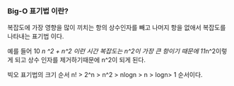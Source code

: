 ### Big-O 표기법 이란?
복잡도에 가장 영향을 많이 끼치는 항의 상수인자를 빼고 나머지 항을 없애서 복잡도를 나타내는 표기법 이다. 

예를 들어 10 *n ^2 + n^2
이런 시간 복잡도는 n^2이 가장 큰 항이기 때문에 11*n^2이렇게 되고 상수 인자를 제거하기때문에 n^2이 되게 된다.  

빅오 표기법의 크기 순서
n! > 2^n > n^2 > nlogn > n > logn> 1 순서이다.  